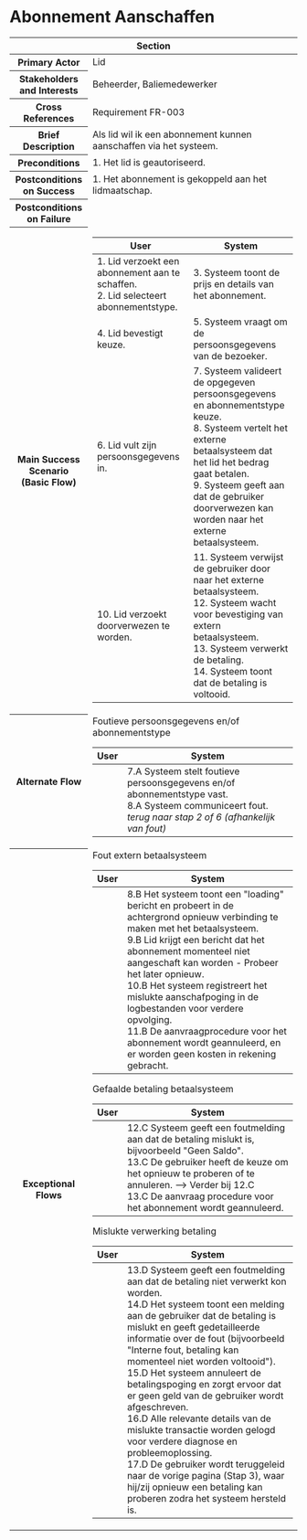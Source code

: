 # Abonnement Aanschaffen
<table>
    <thead>
        <tr>
            <th scope="col" colspan="2">Section</th>
        </tr>
    </thead>
    <tbody>
        <tr>
            <th scope="row">Primary Actor</th>
            <td>Lid</td>
        </tr>
        <tr>
            <th scope="row">Stakeholders and Interests</th>
            <td>Beheerder, Baliemedewerker</td>
        </tr>
        <tr>
            <th scope="row">Cross References</th>
            <td>Requirement FR-003</td>
        </tr>
        <tr>
            <th scope="row">Brief Description</th>
            <td>Als lid wil ik een abonnement kunnen aanschaffen via het systeem.</td>
        </tr>
        <tr>
            <th scope="row">Preconditions</th>
            <td>
                1. Het lid is geautoriseerd.
            </td>
        </tr>
        <tr>
            <th scope="row">Postconditions on Success</th>
            <td>1. Het abonnement is gekoppeld aan het lidmaatschap.</td>
        </tr>
        <tr>
            <th scope="row">Postconditions on Failure</th>
            <td></td>
        </tr>
        <tr>
            <th scope="row">Main Success Scenario (Basic Flow)</th>
            <td>
                <table>
                    <thead>
                        <tr>
                            <th scope="col">User</th>
                            <th scope="col">System</th>
                        </tr>
                    </thead>
                    <tbody>
                        <tr>
                            <td>
                                1. Lid verzoekt een abonnement aan te schaffen.<br>
                                2. Lid selecteert abonnementstype.<br>
                            </td>
                            <td>
                                3. Systeem toont de prijs en details van het abonnement.<br>
                            </td>
                        </tr>
                        <tr>
                            <td>
                                4. Lid bevestigt keuze.<br>
                            </td>
                            <td>
                                5. Systeem vraagt om de persoonsgegevens van de bezoeker.<br>
                            </td>
                        </tr>
                        <tr>
                            <td>
                                6. Lid vult zijn persoonsgegevens in.<br>
                            </td>
                            <td>
                                7. Systeem valideert de opgegeven persoonsgegevens en abonnementstype keuze.<br>
                                8. Systeem vertelt het externe betaalsysteem dat het lid het bedrag gaat betalen.<br>
                                9. Systeem geeft aan dat de gebruiker doorverwezen kan worden naar het externe betaalsysteem.<br>
                            </td>
                        </tr>
                        <tr>
                            <td>
                                10. Lid verzoekt doorverwezen te worden.
                            </td>
                            <td>
                                11. Systeem verwijst de gebruiker door naar het externe betaalsysteem.<br>
                                12. Systeem wacht voor bevestiging van extern betaalsysteem.<br>
                                13. Systeem verwerkt de betaling.<br>
                                14. Systeem toont dat de betaling is voltooid.
                            </td>
                        </tr>
                    </tbody>
                </table>
            </td>
        </tr>
        <tr>
            <th scope="row">Alternate Flow</th>
            <td>
                <div>Foutieve persoonsgegevens en/of abonnementstype</div>
                <table>
                    <thead>
                        <tr>
                            <th scope="col">User</th>
                            <th scope="col">System</th>
                        </tr>
                    </thead>
                    <tbody> 
                        <tr>
                            <td></td>
                            <td>
                                7.A Systeem stelt foutieve persoonsgegevens en/of abonnementstype vast. <br>
                                8.A Systeem communiceert fout.<br>
                                <em>terug naar stap 2 of 6 (afhankelijk van fout)</em>
                            </td>
                        </tr>
                    </tbody>
                </table> 
            </td>
        </tr>
        <tr>
            <th scope="row">Exceptional Flows</th>
            <td>
                <div>Fout extern betaalsysteem</div>            
                <table>
                    <thead>
                        <tr>
                            <th scope="col">User</th>
                            <th scope="col">System</th>
                        </tr>
                    </thead>
                    <tbody> 
                        <tr>
                            <td></td>
                            <td>
                                8.B Het systeem toont een "loading" bericht en probeert in de achtergrond opnieuw verbinding te maken met het betaalsysteem.<br>
                                9.B Lid krijgt een bericht dat het abonnement momenteel niet aangeschaft kan worden - Probeer het later opnieuw. <br>
                                10.B  Het systeem registreert het mislukte aanschafpoging in de logbestanden voor verdere opvolging.<br>
                                11.B   De aanvraagprocedure voor het abonnement wordt geannuleerd, en er worden geen kosten in rekening gebracht.<br>
</td>
                        </tr>
                    </tbody>
                </table>
                <div>Gefaalde betaling betaalsysteem</div>
                <table>
                    <thead>
                        <tr>
                            <th scope="col">User</th>
                            <th scope="col">System</th>
                        </tr>
                    </thead>
                    <tbody> 
                        <tr>
                            <td></td>
                            <td>
                                12.C Systeem geeft een foutmelding aan dat de betaling mislukt is, bijvoorbeeld "Geen Saldo".  <br>
                                13.C De gebruiker heeft de keuze om het opnieuw te proberen of te annuleren. --> Verder bij 12.C <br>
                                13.C De aanvraag procedure voor het abonnement wordt geannuleerd.<br>
                            </td>
                        </tr>
                    </tbody>
                </table>
                <div>Mislukte verwerking betaling</div>
                <table>
                    <thead>
                        <tr>
                            <th scope="col">User</th>
                            <th scope="col">System</th>
                        </tr>
                    </thead>
                    <tbody> 
                        <tr>
                            <td></td>
                            <td>
                                13.D Systeem geeft een foutmelding aan dat de betaling niet verwerkt kon worden. <br>
                                14.D Het systeem toont een melding aan de gebruiker dat de betaling is mislukt en geeft gedetailleerde informatie over de fout (bijvoorbeeld "Interne fout, betaling kan momenteel niet worden voltooid").<br>
                                15.D Het systeem annuleert de betalingspoging en zorgt ervoor dat er geen geld van de gebruiker wordt afgeschreven.<br>
                                16.D Alle relevante details van de mislukte transactie worden gelogd voor verdere diagnose en probleemoplossing.<br>
                                17.D  De gebruiker wordt teruggeleid naar de vorige pagina (Stap 3), waar hij/zij opnieuw een betaling kan proberen zodra het systeem hersteld is.
                            </td>
                        </tr>
                    </tbody>
                </table>     
            </td>
        </tr>
    </tbody>
</table>